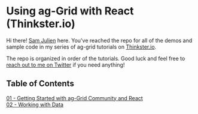 # Using ag-Grid with React (Thinkster.io)
Hi there! [Sam Julien](http://www.samjulien.com/) here. You've reached the repo for all of the demos and sample code in my series of ag-grid tutorials on [Thinkster.io](https://thinkster.io/).

The repo is organized in order of the tutorials. Good luck and feel free to [reach out to me on Twitter](https://twitter.com/samjulien) if you need anything!

## Table of Contents

[01 - Getting Started with ag-Grid Community and React](./01-getting-started)<br/>
[02 - Working with Data](./02-data)<br/>

